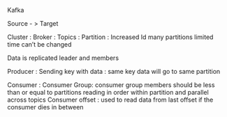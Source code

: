 Kafka

Source - > Target 

Cluster :
	Broker :
		Topics :
			Partition :
				Increased Id
				many partitions
				limited time
				can’t be changed
 
Data is replicated
	leader and members

Producer :
	Sending key with data :
		same key data will go to same partition

Consumer :
	Consumer Group:
		consumer group members should be less than or equal to partitions
	reading in order within partition and parallel across topics
	Consumer offset :
		used to read data from last offset if the consumer dies in between